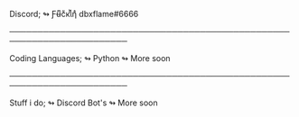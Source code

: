 Discord;
↬ Ƒʉͫcͧкͭιͪηͣ dbxflame#6666

───────────────────────────────────────────────────────────────────────

Coding Languages;
↬ Python
↬ More soon

───────────────────────────────────────────────────────────────────────

Stuff i do;
↬ Discord Bot's
↬ More soon
